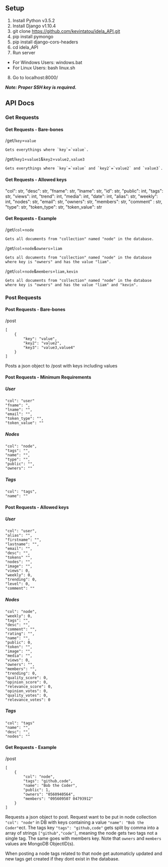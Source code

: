 ## Setup
1. Install Python v3.5.2
2. Install Django v1.10.4
3. git clone https://github.com/kevintatou/idela_API.git
4. pip install pymongo
5. pip install django-cors-headers
6. cd idela_API
7. Run server
  * For Windows Users: windows.bat
  * For Linux Users: bash linux.sh
8. Go to localhost:8000/

***Note: Proper SSH key is required.***

## API Docs
### Get Requests
#### Get Requests - Bare-bones
/get/`key`=`value` 
```
Gets everythings where `key`=`value`.
```
/get/`key1`=`value1`&`key2`=`value2,value3`
```
Gets everythings where `key`=`value` and `key2`=`value2` and `value3`.
```
#### Get Requests - Allowed keys
"col": str,
"desc": str,
"fname": str,
"lname": str, 
"id": str, 
"public": int, 
"tags": str, 
"views": int, 
"trend": int, 
"media": int, 
"date": int, 
"alias": str, 
"weekly": int, 
"nodes": str,
"email": str,
"owners": str,
"members": str,
"comment" : str,
"type": str,
"token_type": str,
"token_value": str
#### Get Requests - Example
/get/`col`=`node`
```
Gets all documents from "collection" named "node" in the database.
```
/get/`col`=`node`&`owners`=`liam`
```
Gets all documents from "collection" named "node" in the database 
where key is "owners" and has the value "liam".
```
/get/`col`=`node`&`members`=`liam,kevin`
```
Gets all documents from "collection" named "node" in the database 
where key is "owners" and has the value "liam" and "kevin".
```

### Post Requests
#### Post Requests - Bare-bones
/post 
```
[
    {
        "key": "value",
        "key2": "value2",
        "key3": "value3,value4"
    }
]
```
Posts a json object to /post with keys including values
#### Post Requests - Minimum Requirements
##### User
```
"col": "user"
"fname": ",
"lname": "",
"email": "",
"token_type": "",
"token_value": ""
```
##### Nodes
```
"col": "node",
"tags": "",
"name": "",
"type": "",
"public": "",
"owners": ""
```
##### Tags
```
"col": "tags",
"name": ""
```
#### Post Requests - Allowed keys
##### User
```
"col": "user",
"alias": "",
"firstname": "",
"lastname": "",
"email": "",
"desc": "",
"tokens" "",
"nodes": "",
"image": "",
"views": 0,
"weekly": 0,
"trending": 0,
"level": 0,
"comment": ""
```
##### Nodes
```
"col": "node",
"weekly": 0,
"tags": "",
"desc": "",
"comment": "",
"rating": "",
"name": "",
"public": 0,
"token": "",
"image": "",
"media": "",
"views": 0,
"owners": "",
"members": "",
"trending": 0,
"quality_score": 0,
"opinion_score": 0,
"relevance_score": 0,
"opinion_votes": 0,
"quality_votes": 0,
"relevance_votes": 0
```
##### Tags
```
"col": "tags"
"name": "",
"desc": "",
"nodes": ""
```
#### Get Requests - Example
/post
```
[
    {
        "col": "node",
        "tags": "github,code",
        "name": "Bob the Coder",
        "public": 1,
        "owners": "0560940564",
        "members": "095609507 04793912"
    }
]
```
Requests a json object to post. Request want to be put in node collection `"col": "node"` in DB with keys containing a value `"name": "Bob the Coder"`ect. The tags key `"tags": "github,code"` gets split by comma into a array of strings `["github","code"]`, meaning the node gets two tags not a single tag. The same goes with members key. Note that `owners` and `members` values are MongoDB ObjectID(s).

When posting a node tags related to that node get automaticly updated and new tags get created if they dont exist in the database.
